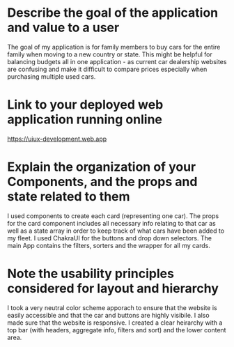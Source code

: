 # Describe the goal of the application and value to a user
The goal of my application is for family members to buy cars for the entire family when moving to a new country or state. This might be helpful for balancing budgets all in one application - as current car dealership websites are confusing and make it difficult to compare prices especially when purchasing multiple used cars.

# Link to your deployed web application running online
https://uiux-development.web.app

# Explain the organization of your Components, and the props and state related to them
I used components to create each card (representing one car). The props for the card component includes all necessary info relating to that car as well as a state array in order to keep track of what cars have been added to my fleet. I used ChakraUI for the buttons and drop down selectors. The main App contains the filters, sorters and the wrapper for all my cards.

# Note the usability principles considered for layout and hierarchy
I took a very neutral color scheme apporach to ensure that the website is easily accessible and that the car and buttons are highly visibile. I also made sure that the website is responsive. I created a clear heirarchy with a top bar (with headers, aggregate info, filters and sort) and the lower content area. 
